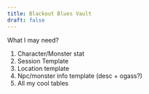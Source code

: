 ```yaml
---
title: Blackout Blues Vault
draft: false
---
```


What I may need? 
1. Character/Monster stat
2. Session Template
3. Location template
4. Npc/monster info template (desc + ogass?)
5. All my cool tables
